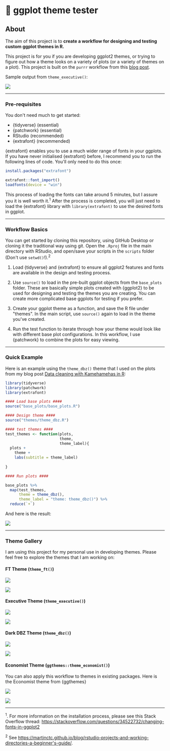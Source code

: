 # 🎨 ggplot theme tester

## About

The aim of this project is to **create a workflow for designing and testing custom ggplot themes in R.** 

This project is for you if you are developing ggplot2 themes, or trying to figure out how a theme looks on a variety of plots (or a variety of themes on a plot). This project is built on the `purrr` workflow from this [blog post](https://martinctc.github.io/blog/vignette-generate-your-own-ggplot-theme-gallery/).

Sample output from `theme_executive()`:

![](/examples/example_executive.png)

---

### Pre-requisites

You don't need much to get started:

- {tidyverse} (essential) 
- {patchwork} (essential)
- RStudio (recommended)
- {extrafont} (recommended)

{extrafont} enables you to use a much wider range of fonts in your ggplots. If you have never initialised {extrafont} before, I recommend you to run the following lines of code. You'll only need to do this once:
```r
install.packages("extrafont")

extrafont::font_import()
loadfonts(device = "win")
```
This process of loading the fonts can take around 5 minutes, but I assure you it is well worth it.<sup>1</sup> After the process is completed, you will just need to load the {extrafont} library with `library(extrafont)` to use the desired fonts in ggplot.

---
### Workflow Basics

You can get started by cloning this repository, using GitHub Desktop or cloning it the traditional way using git. Open the `.Rproj` file in the main directory with RStudio, and open/save your scripts in the `scripts` folder (Don't use `setwd()`!).<sup>2</sup>

1. Load {tidyverse} and {extrafont} to ensure all ggplot2 features and fonts are available in the design and testing process.

2. Use `source()` to load in the pre-built ggplot objects from the `base_plots` folder. These are basically simple plots created with {ggplot2} to be used for designing and testing the themes you are creating. You can create more complicated base ggplots for testing if you prefer.

3. Create your ggplot theme as a function, and save the R file under "themes". In the main script, use `source()` again to load in the theme you've created. 

4. Run the test function to iterate through how your theme would look like with different base plot configurations. In this workflow, I use {patchwork} to combine the plots for easy viewing.

---

### Quick Example

Here is an example using the `theme_dbz()` theme that I used on the plots from my blog post [Data cleaning with Kamehamehas in R](https://martinctc.github.io/blog/data-cleaning-with-kamehamehas-in-r/):

```r
library(tidyverse)
library(patchwork)
library(extrafont)

#### Load base plots ####
source("base_plots/base_plots.R")

#### Design theme ####
source("themes/theme_dbz.R")

#### test themes ####
test_themes <- function(plots,
                        theme,
                        theme_label){
  plots +
    theme +
    labs(subtitle = theme_label)
  
}

#### Run plots ####

base_plots %>%
  map(test_themes,
      theme = theme_dbz(),
      theme_label = "theme: theme_dbz()") %>%
  reduce(`+`)

```

And here is the result:

![](examples/example_dbz.png)

---

### Theme Gallery

I am using this project for my personal use in developing themes. Please feel free to explore the themes that I am working on: 

#### FT Theme (`theme_ft()`)

![](examples/example_ft.png)

![](examples/example_ft2.png)

#### Executive Theme (`theme_executive()`)

![](/examples/example_executive.png)

![](/examples/example_executive2.png)

#### Dark DBZ Theme (`theme_dbz()`)

![](/examples/example_dbz.png)

![](/examples/example_dbz2.png)

#### Economist Theme (`ggthemes::theme_economist()`)

You can also apply this workflow to themes in existing packages. Here is the Economist theme from {ggthemes}

![](/examples/example_economist.png)

![](/examples/example_economist2.png)

---

<sup>1</sup>. For more information on the installation process, please see this Stack Overflow thread: https://stackoverflow.com/questions/34522732/changing-fonts-in-ggplot2

<sup>2</sup> See https://martinctc.github.io/blog/rstudio-projects-and-working-directories-a-beginner's-guide/.
